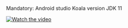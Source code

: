 Mandatory:
Android studio Koala version
JDK 11

[![Watch the video](https://github.com/user-attachments/assets/291faa3d-8844-4a1a-ae26-2024e688bc18)
](https://github.com/user-attachments/assets/291faa3d-8844-4a1a-ae26-2024e688bc18)

